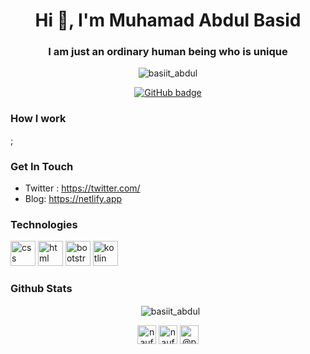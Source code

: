 <h1 align="center">Hi 👋, I'm Muhamad Abdul Basid</h1>
<h3 align="center">I am just an ordinary human being who is unique</h3>

<p align="center"> <img src="https://komarev.com/ghpvc/?username=abdulbasid10053" alt="basiit_abdul" /> </p>

<p align="center">
  <a href="https://github.com/abdulbasid10053?tab=followers">
    <img src="https://img.shields.io/github/followers/abdulbasid10053?label=Followers&logo=GitHub&style=for-the-badge" alt="GitHub badge" />
  </a>
</p>

### How I work
 ;


### Get In Touch
- Twitter : https://twitter.com/
- Blog: https://netlify.app
### Technologies
<p>
    <img src="https://www.vectorlogo.zone/logos/netlifyapp_watercss/netlifyapp_watercss-official.svg" alt="css" width="40" height="40"/>
    <img src="https://www.vectorlogo.zone/logos/w3_html5/w3_html5-icon.svg" alt="html" width="40" height="40"/>
    <img src="https://www.vectorlogo.zone/logos/getbootstrap/getbootstrap-icon.svg" alt="bootstrap" width="40" height="40"/>
    <img src="https://www.vectorlogo.zone/logos/kotlinlang/kotlinlang-icon.svg" alt="kotlin" width="40" height="40"/>     
</p>


### Github Stats

<p align="center">&nbsp;
    <img align="center" src="https://github-readme-stats.vercel.app/api?username=abdulbasid10053&show_icons=true" alt="basiit_abdul" />
</p>

<p align="center">
    <a href="https://linkedin.com/in/naufaldirafif" target="blank"><img align="center" src="https://cdn.jsdelivr.net/npm/simple-icons@3.0.1/icons/linkedin.svg" alt="naufaldi" height="30" width="30" /></a>
    <a href="https://twitter.com/f2aldi" target="blank"><img align="center" src="https://cdn.jsdelivr.net/npm/simple-icons@3.0.1/icons/twitter.svg" alt="naufaldi" height="30" width="30" /></a>
    <a href="https://medium.com/@naufaldi" target="blank"><img align="center" src="https://cdn.jsdelivr.net/npm/simple-icons@3.0.1/icons/medium.svg" alt="@pbteja1998" height="30" width="30" /></a>    
</p>
